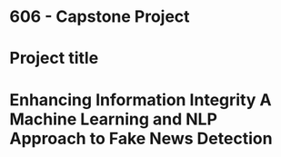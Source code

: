 # 606 - Capstone Project 

# Project title 

# Enhancing Information Integrity A Machine Learning and NLP Approach to Fake News Detection









